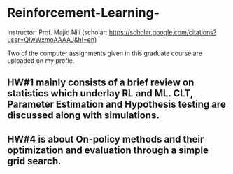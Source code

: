 # Reinforcement-Learning-
Instructor: Prof. Majid Nili (scholar: https://scholar.google.com/citations?user=QlwWxmoAAAAJ&hl=en)

Two of the computer assignments given in this graduate course are uploaded on my profle.
## HW#1 mainly consists of a brief review on statistics which underlay RL and ML. CLT, Parameter Estimation and Hypothesis testing are discussed along with simulations. 
## HW#4 is about On-policy methods and their optimization and evaluation through a simple grid search.

